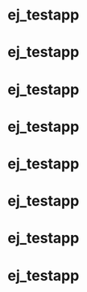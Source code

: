 # ej_testapp
# ej_testapp
# ej_testapp
# ej_testapp
# ej_testapp
# ej_testapp
# ej_testapp
# ej_testapp
